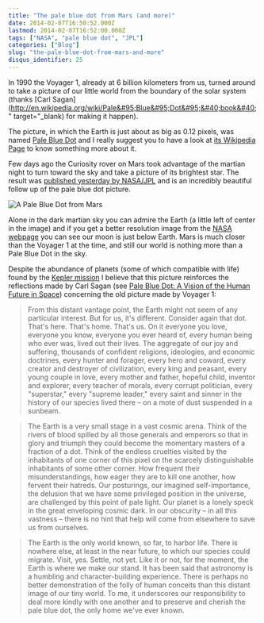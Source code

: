 ```yaml
---
title: "The pale blue dot from Mars (and more)"
date: 2014-02-07T16:50:52.000Z
lastmod: 2014-02-07T16:52:00.000Z
tags: ["NASA", "pale blue dot", "JPL"]
categories: ["Blog"]
slug: "the-pale-blue-dot-from-mars-and-more"
disqus_identifier: 25
---
```


In 1990 the Voyager 1, already at 6 billion kilometers from us, turned around to take a picture of our little world from the boundary of the solar system (thanks [Carl Sagan](http://en.wikipedia.org/wiki/Pale&#95;Blue&#95;Dot&#95;&#40;book&#40;" target="&#95;blank) for making it happen).

The picture, in which the Earth is just about as big as 0.12 pixels, was named [Pale Blue Dot](http://en.wikipedia.org/wiki/Pale_Blue_Dot) and I really suggest you to have a look at [its Wikipedia Page](http://en.wikipedia.org/wiki/Pale_Blue_Dot) to know something more about it.

Few days ago the Curiosity rover on Mars took advantage of the martian night to turn toward the sky and take a picture of its brightest star. The result was [published yesterday by NASA/JPL](http://photojournal.jpl.nasa.gov/catalog/PIA17936) and is an incredibly beautiful follow up of the pale blue dot picture.

![A Pale Blue Dot from Mars](http://www.nasa.gov/sites/default/files/styles/946xvariable_height/public/pia17936_evening_star.jpg)

Alone in the dark martian sky you can admire the Earth (a little left of center in the image) and if you get a better resolution image from the [NASA webpage](http://www.nasa.gov/jpl/msl/earth-view-from-mars-pia17936/) you can see our moon is just below Earth. Mars is much closer than the Voyager 1 at the time, and still our world is nothing more than a Pale Blue Dot in the sky.

Despite the abundance of planets (some of which compatible with life) found by the [Kepler mission](http://kepler.nasa.gov) I believe that this picture reinforces the reflections made by Carl Sagan (see [Pale Blue Dot: A Vision of the Human Future in Space](http://en.wikipedia.org/wiki/Pale_Blue_Dot:_A_Vision_of_the_Human_Future_in_Space)) concerning the old picture made by Voyager 1:

> From this distant vantage point, the Earth might not seem of any particular interest. But for us, it's different. Consider again that dot. That's here. That's home. That's us. On it everyone you love, everyone you know, everyone you ever heard of, every human being who ever was, lived out their lives. The aggregate of our joy and suffering, thousands of confident religions, ideologies, and economic doctrines, every hunter and forager, every hero and coward, every creator and destroyer of civilization, every king and peasant, every young couple in love, every mother and father, hopeful child, inventor and explorer, every teacher of morals, every corrupt politician, every "superstar," every "supreme leader," every saint and sinner in the history of our species lived there – on a mote of dust suspended in a sunbeam.

>The Earth is a very small stage in a vast cosmic arena. Think of the rivers of blood spilled by all those generals and emperors so that in glory and triumph they could become the momentary masters of a fraction of a dot. Think of the endless cruelties visited by the inhabitants of one corner of this pixel on the scarcely distinguishable inhabitants of some other corner. How frequent their misunderstandings, how eager they are to kill one another, how fervent their hatreds. Our posturings, our imagined self-importance, the delusion that we have some privileged position in the universe, are challenged by this point of pale light. Our planet is a lonely speck in the great enveloping cosmic dark. In our obscurity – in all this vastness – there is no hint that help will come from elsewhere to save us from ourselves.

>The Earth is the only world known, so far, to harbor life. There is nowhere else, at least in the near future, to which our species could migrate. Visit, yes. Settle, not yet. Like it or not, for the moment, the Earth is where we make our stand. It has been said that astronomy is a humbling and character-building experience. There is perhaps no better demonstration of the folly of human conceits than this distant image of our tiny world. To me, it underscores our responsibility to deal more kindly with one another and to preserve and cherish the pale blue dot, the only home we've ever known.